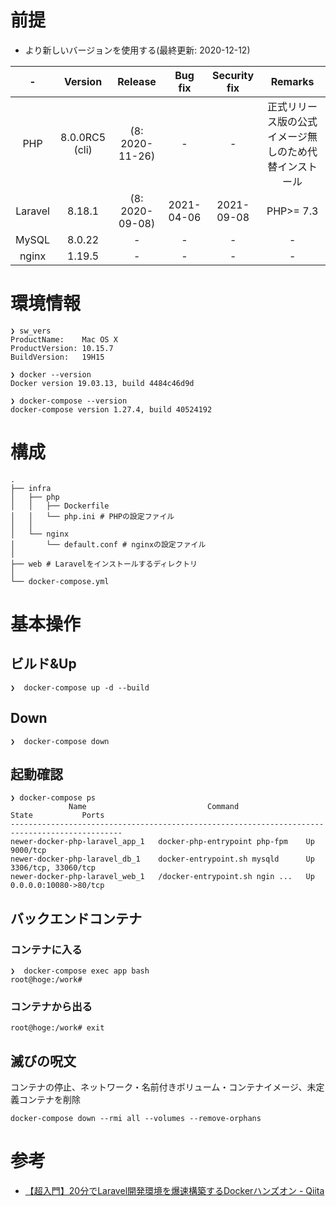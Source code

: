 # 前提
- より新しいバージョンを使用する(最終更新: 2020-12-12)

| - | Version | Release | Bug fix | Security fix | Remarks |
|:---:|:---:|:---:|:---:|:---:|:---:|
| PHP | 8.0.0RC5 (cli) | (8: 2020-11-26) | - | - | 正式リリース版の公式イメージ無しのため代替インストール |
| Laravel | 8.18.1 | (8: 2020-09-08) | 2021-04-06 | 2021-09-08 | PHP>= 7.3 |
| MySQL | 8.0.22 | - | - | - | - |
| nginx | 1.19.5 | - | - | - | - |

# 環境情報
```
❯ sw_vers
ProductName:	Mac OS X
ProductVersion:	10.15.7
BuildVersion:	19H15

❯ docker --version
Docker version 19.03.13, build 4484c46d9d

❯ docker-compose --version
docker-compose version 1.27.4, build 40524192
```

# 構成
```
.
├── infra
│   ├── php
│   │   ├── Dockerfile
│   │   └── php.ini # PHPの設定ファイル
│   │
│   └── nginx
│       └── default.conf # nginxの設定ファイル
│
├── web # Laravelをインストールするディレクトリ
│
└── docker-compose.yml
```

# 基本操作
## ビルド&Up
```
❯  docker-compose up -d --build
```
## Down
```
❯  docker-compose down
```

## 起動確認
```
❯ docker-compose ps
             Name                           Command               State           Ports        
-----------------------------------------------------------------------------------------------
newer-docker-php-laravel_app_1   docker-php-entrypoint php-fpm    Up      9000/tcp             
newer-docker-php-laravel_db_1    docker-entrypoint.sh mysqld      Up      3306/tcp, 33060/tcp  
newer-docker-php-laravel_web_1   /docker-entrypoint.sh ngin ...   Up      0.0.0.0:10080->80/tcp
```

## バックエンドコンテナ
### コンテナに入る
```
❯  docker-compose exec app bash
root@hoge:/work# 
```

### コンテナから出る
```
root@hoge:/work# exit
```

## 滅びの呪文
コンテナの停止、ネットワーク・名前付きボリューム・コンテナイメージ、未定義コンテナを削除
```
docker-compose down --rmi all --volumes --remove-orphans
```

# 参考
- [【超入門】20分でLaravel開発環境を爆速構築するDockerハンズオン - Qiita](https://qiita.com/ucan-lab/items/56c9dc3cf2e6762672f4)